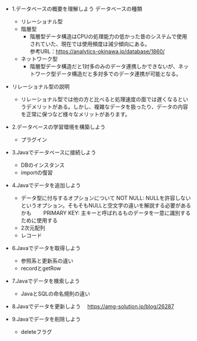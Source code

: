 - 1.データベースの概要を理解しよう
  データベースの種類
  - リレーショナル型
  - 階層型
    - 階層型データ構造はCPUの処理能力の低かった昔のシステムで使用されていた、現在では使用頻度は減少傾向にある。<br>
    参考URL：https://analytics-okinawa.jp/database/1860/<br>
  - ネットワーク型
    - 階層型データ構造だと1対多のみのデータ連携しかできないが、ネットワーク型データ構造だと多対多でのデータ連携が可能となる。
 - リレーショナル型の説明
   - リレーショナル型では他の方と比べると処理速度の面では遅くなるというデメリットがある。しかし、複雑なデータを扱ったり、データの内容を正常に保つなど様々なメリットがあります。

- 2.データベースの学習環境を構築しよう
  - プラグイン
- 3.Javaでデータベースに接続しよう
  - DBのインスタンス
  - importの復習
- 4.Javaでデータを追加しよう
  - データ型に付与するオプションについて
    NOT NULL: NULLを許容しないというオプション。そもそもNULLと空文字の違いを解説する必要があるかも
　　PRIMARY KEY: 主キーと呼ばれるものデータを一意に識別するために使用する
  - 2次元配列
  - レコード
- 6.Javaでデータを取得しよう
  - 参照系と更新系の違い
  - recordとgetRow
- 7.Javaでデータを検索しよう
  - JavaとSQLの命名規則の違い
- 8.Javaでデータを更新しよう
　https://amg-solution.jp/blog/26287
- 9.Javaでデータを削除しよう
  - deleteフラグ

